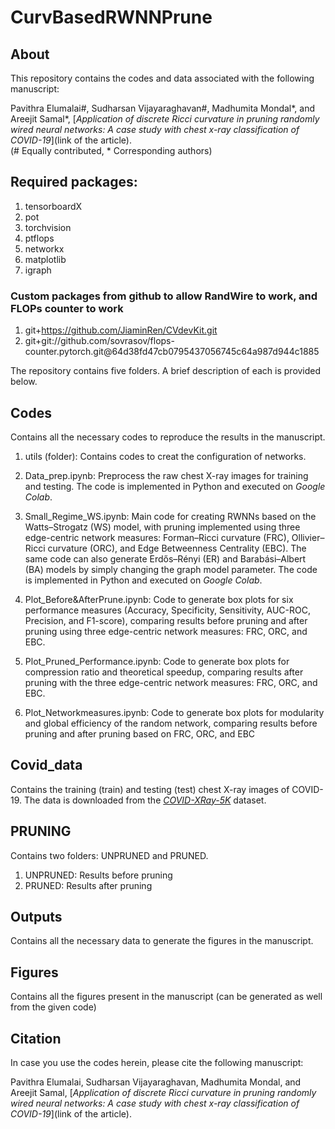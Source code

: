 # CurvBasedRWNNPrune

## About
This repository contains the codes and data associated with the following manuscript: <br>

Pavithra Elumalai#, Sudharsan Vijayaraghavan#, Madhumita Mondal*, and Areejit Samal*, [<i>Application of discrete Ricci curvature in pruning randomly wired neural networks: 
A case study with chest x-ray classification of COVID-19</i>](link of the article). <br>
(# Equally contributed, * Corresponding authors)
<br>

## Required packages:
1. tensorboardX
2. pot
3. torchvision
4. ptflops
5. networkx
6. matplotlib
7. igraph
### Custom packages from github to allow RandWire to work, and FLOPs counter to work
1. git+https://github.com/JiaminRen/CVdevKit.git
2. git+git://github.com/sovrasov/flops-counter.pytorch.git@64d38fd47cb0795437056745c64a987d944c1885


The repository contains five folders. A brief description of each is provided below.

## Codes
Contains all the necessary codes to reproduce the results in the manuscript.

1. utils (folder): Contains codes to creat the configuration of networks.

2. Data_prep.ipynb: Preprocess the raw chest X-ray images for training and testing. The code is implemented in Python and executed on <i>Google Colab</i>.

3. Small_Regime_WS.ipynb: Main code for creating RWNNs based on the Watts–Strogatz (WS) model, with pruning implemented using three edge-centric network measures: 
Forman–Ricci curvature (FRC), Ollivier–Ricci curvature (ORC), and Edge Betweenness Centrality (EBC).
The same code can also generate Erdős–Rényi (ER) and Barabási–Albert (BA) models by simply changing the graph model parameter. 
The code is implemented in Python and executed on <i>Google Colab</i>.

4. Plot_Before&AfterPrune.ipynb: Code to generate box plots for six performance measures (Accuracy, Specificity, Sensitivity, AUC-ROC, Precision, and F1-score), 
comparing results before pruning and after pruning using three edge-centric network measures: FRC, ORC, and EBC.

5. Plot_Pruned_Performance.ipynb: Code to generate box plots for compression ratio and theoretical speedup, comparing results after pruning with the three edge-centric 
network measures: FRC, ORC, and EBC.

6. Plot_Networkmeasures.ipynb: Code to generate box plots for modularity and global efficiency of the random network, comparing results before pruning and after pruning 
based on FRC, ORC, and EBC


## Covid_data
Contains the training (train) and testing (test) chest X-ray images of COVID-19. The data is downloaded from the [*COVID-XRay-5K*](https://github.com/shervinmin/DeepCovid) dataset.

## PRUNING
Contains two folders: UNPRUNED and PRUNED.

1. UNPRUNED: Results before pruning 
2. PRUNED: Results after pruning

## Outputs
Contains all the necessary data to generate the figures in the manuscript.

## Figures
Contains all the figures present in the manuscript (can be generated as well from the given code)

## Citation
In case you use the codes herein, please cite the following manuscript:

Pavithra Elumalai, Sudharsan Vijayaraghavan, Madhumita Mondal, and Areejit Samal, [<i>Application of discrete Ricci curvature in pruning randomly wired neural networks: 
A case study with chest x-ray classification of COVID-19</i>](link of the article).